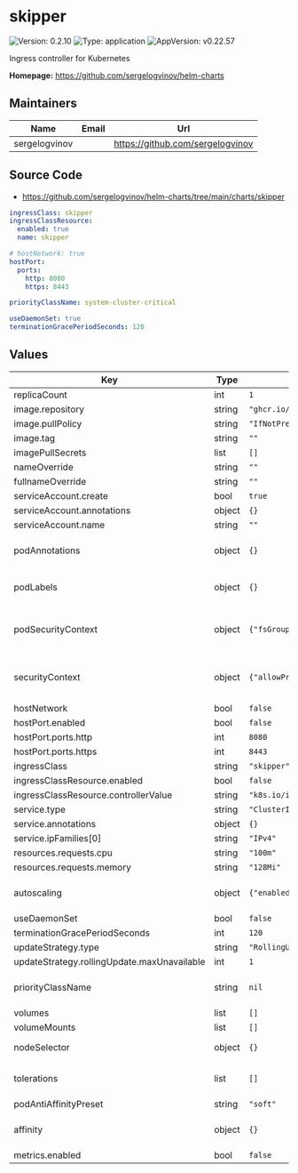 # skipper

![Version: 0.2.10](https://img.shields.io/badge/Version-0.2.10-informational?style=flat-square) ![Type: application](https://img.shields.io/badge/Type-application-informational?style=flat-square) ![AppVersion: v0.22.57](https://img.shields.io/badge/AppVersion-v0.22.57-informational?style=flat-square)

Ingress controller for Kubernetes

**Homepage:** <https://github.com/sergelogvinov/helm-charts>

## Maintainers

| Name | Email | Url |
| ---- | ------ | --- |
| sergelogvinov |  | <https://github.com/sergelogvinov> |

## Source Code

* <https://github.com/sergelogvinov/helm-charts/tree/main/charts/skipper>

```yaml
ingressClass: skipper
ingressClassResource:
  enabled: true
  name: skipper

# hostNetwork: true
hostPort:
  ports:
    http: 8080
    https: 8443

priorityClassName: system-cluster-critical

useDaemonSet: true
terminationGracePeriodSeconds: 120
```

## Values

| Key | Type | Default | Description |
|-----|------|---------|-------------|
| replicaCount | int | `1` |  |
| image.repository | string | `"ghcr.io/zalando/skipper"` |  |
| image.pullPolicy | string | `"IfNotPresent"` |  |
| image.tag | string | `""` |  |
| imagePullSecrets | list | `[]` |  |
| nameOverride | string | `""` |  |
| fullnameOverride | string | `""` |  |
| serviceAccount.create | bool | `true` |  |
| serviceAccount.annotations | object | `{}` |  |
| serviceAccount.name | string | `""` |  |
| podAnnotations | object | `{}` | Annotations for pod. ref: https://kubernetes.io/docs/concepts/overview/working-with-objects/annotations/ |
| podLabels | object | `{}` | Extra labels for pod. ref: https://kubernetes.io/docs/concepts/overview/working-with-objects/labels/ |
| podSecurityContext | object | `{"fsGroup":9999,"fsGroupChangePolicy":"OnRootMismatch","runAsGroup":9999,"runAsNonRoot":true,"runAsUser":9999}` | Pod Security Context. ref: https://kubernetes.io/docs/tasks/configure-pod-container/security-context/#set-the-security-context-for-a-pod |
| securityContext | object | `{"allowPrivilegeEscalation":false,"capabilities":{"drop":["ALL"]},"seccompProfile":{"type":"RuntimeDefault"}}` | Container Security Context. ref: https://kubernetes.io/docs/tasks/configure-pod-container/security-context/#set-the-security-context-for-a-pod |
| hostNetwork | bool | `false` |  |
| hostPort.enabled | bool | `false` |  |
| hostPort.ports.http | int | `8080` |  |
| hostPort.ports.https | int | `8443` |  |
| ingressClass | string | `"skipper"` |  |
| ingressClassResource.enabled | bool | `false` |  |
| ingressClassResource.controllerValue | string | `"k8s.io/ingress-skipper"` |  |
| service.type | string | `"ClusterIP"` |  |
| service.annotations | object | `{}` |  |
| service.ipFamilies[0] | string | `"IPv4"` |  |
| resources.requests.cpu | string | `"100m"` |  |
| resources.requests.memory | string | `"128Mi"` |  |
| autoscaling | object | `{"enabled":false,"maxReplicas":10,"minReplicas":1,"targetCPUUtilizationPercentage":80}` | Horizontal pod autoscaler. ref: https://kubernetes.io/docs/tasks/run-application/horizontal-pod-autoscale/ |
| useDaemonSet | bool | `false` | Use a daemonset instead of a deployment |
| terminationGracePeriodSeconds | int | `120` |  |
| updateStrategy.type | string | `"RollingUpdate"` |  |
| updateStrategy.rollingUpdate.maxUnavailable | int | `1` |  |
| priorityClassName | string | `nil` | Priority Class Name ref: https://kubernetes.io/docs/concepts/configuration/pod-priority-preemption/#priorityclass |
| volumes | list | `[]` |  |
| volumeMounts | list | `[]` |  |
| nodeSelector | object | `{}` | Node labels for pod assignment. ref: https://kubernetes.io/docs/user-guide/node-selection/ |
| tolerations | list | `[]` | Tolerations for pod assignment. ref: https://kubernetes.io/docs/concepts/configuration/taint-and-toleration/ |
| podAntiAffinityPreset | string | `"soft"` | Pod Anti Affinity soft/hard |
| affinity | object | `{}` | Affinity for pod assignment. ref: https://kubernetes.io/docs/concepts/configuration/assign-pod-node/#affinity-and-anti-affinity |
| metrics.enabled | bool | `false` |  |
